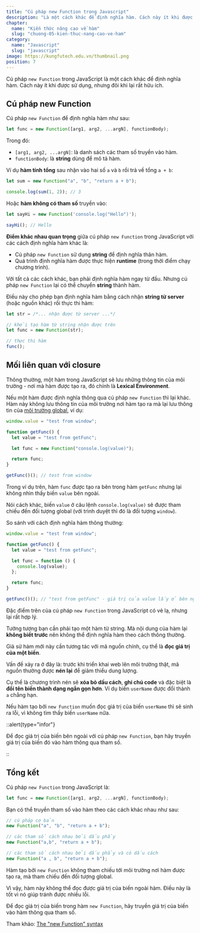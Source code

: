```yaml
---
title: "Cú pháp new Function trong Javascript"
description: "Là một cách khác để định nghĩa hàm. Cách này ít khi được sử dụng, nhưng đôi khi lại rất hữu ích."
chapter:
  name: "Kiến thức nâng cao về hàm"
  slug: "chuong-05-kien-thuc-nang-cao-ve-ham"
category:
  name: "Javascript"
  slug: "javascript"
image: https://kungfutech.edu.vn/thumbnail.png
position: 7
---
```


Cú pháp `new Function` trong JavaScript là một cách khác để định nghĩa hàm. Cách này ít khi được sử dụng, nhưng đôi khi lại rất hữu ích.

## Cú pháp new Function

Cú pháp `new Function` để định nghĩa hàm như sau:

```js
let func = new Function([arg1, arg2, ...argN], functionBody);
```

Trong đó:

- `[arg1, arg2, ...argN]`: là danh sách các tham số truyền vào hàm.
- `functionBody`: là **string** dùng để mô tả hàm.

Ví dụ **hàm tính tổng** sau nhận vào hai số `a` và `b` rồi trả về tổng `a + b`:

```js
let sum = new Function("a", "b", "return a + b");

console.log(sum(1, 2)); // 3
```

Hoặc **hàm không có tham số** truyền vào:

```js
let sayHi = new Function('console.log("Hello")');

sayHi(); // Hello
```

**Điểm khác nhau quan trọng** giữa cú pháp `new Function` trong JavaScript với các cách định nghĩa hàm khác là:

- Cú pháp `new Function` sử dụng **string** để định nghĩa thân hàm.
- Quá trình định nghĩa hàm được thực hiện **runtime** (trong thời điểm chạy chương trình).

Với tất cả các cách khác, bạn phải định nghĩa hàm ngay từ đầu. Nhưng cú pháp `new Function` lại có thể chuyển **string** thành hàm.

Điều này cho phép bạn định nghĩa hàm bằng cách nhận **string từ server** (hoặc nguồn khác) rồi thực thi hàm:

```js
let str = /*... nhận được từ server ...*/

// khởi tạo hàm từ string nhận được trên
let func = new Function(str);

// thực thi hàm
func();
```

## Mối liên quan với closure

Thông thường, một hàm trong JavaScript sẽ lưu những thông tin của môi trường - nơi mà hàm được tạo ra, đó chính là **Lexical Environment**.

Nếu một hàm được định nghĩa thông qua cú pháp `new Function` thì lại khác. Hàm này không lưu thông tin của môi trường nơi hàm tạo ra mà lại lưu thông tin của [môi trường global](/bai-viet/javascript/doi-tuong-global-trong-javascript), ví dụ:

```js
window.value = "test from window";

function getFunc() {
  let value = "test from getFunc";

  let func = new Function("console.log(value)");

  return func;
}

getFunc()(); // test from window
```

Trong ví dụ trên, hàm `func` được tạo ra bên trong hàm `getFunc` nhưng lại không nhìn thấy biến `value` bên ngoài.

Nói cách khác, biến `value` ở câu lệnh `console.log(value)` sẽ được tham chiếu đến đối tượng global (với trình duyệt thì đó là đối tượng `window`).

So sánh với cách định nghĩa hàm thông thường:

```js
window.value = "test from window";

function getFunc() {
  let value = "test from getFunc";

  let func = function () {
    console.log(value);
  };

  return func;
}

getFunc()(); // "test from getFunc" - giá trị của value lấy ở bên ngoài
```

Đặc điểm trên của cú pháp `new Function` trong JavaScript có vẻ lạ, nhưng lại rất hợp lý.

Tưởng tượng bạn cần phải tạo một hàm từ string. Mà nội dung của hàm lại **không biết trước** nên không thể định nghĩa hàm theo cách thông thường.

Giả sử hàm mới này cần tương tác với mã nguồn chính, cụ thể là **đọc giá trị của một biến**.

Vấn đề xảy ra ở đây là: trước khi triển khai web lên môi trường thật, mã nguồn thường được **nén lại** để giảm thiểu dung lượng.

Cụ thể là chương trình nén sẽ **xóa bỏ dấu cách**, **ghi chú code** và đặc biệt là **đổi tên biến thành dạng ngắn gọn hơn**. Ví dụ biến `userName` được đổi thành `a` chẳng hạn.

Nếu hàm tạo bởi `new Function` muốn đọc giá trị của biến `userName` thì sẽ sinh ra lỗi, vì không tìm thấy biến `userName` nữa.

::alert{type="infor"}

Để đọc giá trị của biến bên ngoài với cú pháp `new Function`, bạn hãy truyền giá trị của biến đó vào hàm thông qua tham số.

::

## Tổng kết

Cú pháp `new Function` trong JavaScript là:

```js
let func = new Function([arg1, arg2, ...argN], functionBody);
```

Bạn có thể truyền tham số vào hàm theo các cách khác nhau như sau:

```js
// cú pháp cơ bản
new Function("a", "b", "return a + b");

// các tham số cách nhau bởi dấu phẩy
new Function("a,b", "return a + b");

// các tham số cách nhau bởi dấu phẩy và có dấu cách
new Function("a , b", "return a + b");
```

Hàm tạo bởi `new Function` không tham chiếu tới môi trường nơi hàm được tạo ra, mà tham chiếu đến đối tượng global.

Vì vậy, hàm này không thể đọc được giá trị của biến ngoài hàm. Điều này là tốt vì nó giúp tránh được nhiều lỗi.

Để đọc giá trị của biến trong hàm `new Function`, hãy truyền giá trị của biến vào hàm thông qua tham số.

Tham khảo: [The "new Function" syntax](https://javascript.info/new-function)
